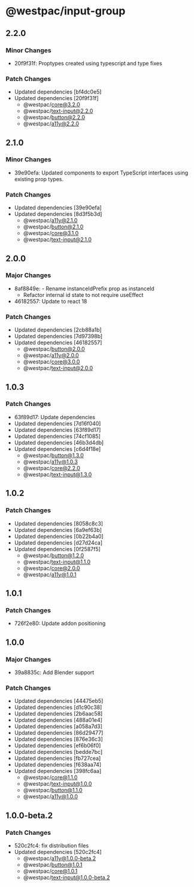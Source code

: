 # @westpac/input-group

## 2.2.0

### Minor Changes

- 20f9f31f: Proptypes created using typescript and type fixes

### Patch Changes

- Updated dependencies [bf4dc0e5]
- Updated dependencies [20f9f31f]
  - @westpac/core@3.2.0
  - @westpac/text-input@2.2.0
  - @westpac/button@2.2.0
  - @westpac/a11y@2.2.0

## 2.1.0

### Minor Changes

- 39e90efa: Updated components to export TypeScript interfaces using existing prop types.

### Patch Changes

- Updated dependencies [39e90efa]
- Updated dependencies [8d3f5b3d]
  - @westpac/a11y@2.1.0
  - @westpac/button@2.1.0
  - @westpac/core@3.1.0
  - @westpac/text-input@2.1.0

## 2.0.0

### Major Changes

- 8af8849e: - Rename instanceIdPrefix prop as instanceId
  - Refactor internal id state to not require useEffect
- 46182557: Update to react 18

### Patch Changes

- Updated dependencies [2cb88a1b]
- Updated dependencies [7d97398b]
- Updated dependencies [46182557]
  - @westpac/button@2.0.0
  - @westpac/a11y@2.0.0
  - @westpac/core@3.0.0
  - @westpac/text-input@2.0.0

## 1.0.3

### Patch Changes

- 63f89d17: Update dependencies
- Updated dependencies [7d16f040]
- Updated dependencies [63f89d17]
- Updated dependencies [74cf1085]
- Updated dependencies [46b3d4db]
- Updated dependencies [c6d4f18e]
  - @westpac/button@1.3.0
  - @westpac/a11y@1.0.3
  - @westpac/core@2.2.0
  - @westpac/text-input@1.3.0

## 1.0.2

### Patch Changes

- Updated dependencies [8058c8c3]
- Updated dependencies [6a9ef63b]
- Updated dependencies [0b22b4a0]
- Updated dependencies [d27d24ca]
- Updated dependencies [0f2587f5]
  - @westpac/button@1.2.0
  - @westpac/text-input@1.1.0
  - @westpac/core@2.0.0
  - @westpac/a11y@1.0.1

## 1.0.1

### Patch Changes

- 726f2e80: Update addon positioning

## 1.0.0

### Major Changes

- 39a8835c: Add Blender support

### Patch Changes

- Updated dependencies [44475eb5]
- Updated dependencies [d1c90c38]
- Updated dependencies [2b6aac58]
- Updated dependencies [488a01e4]
- Updated dependencies [a058a7d3]
- Updated dependencies [86d29477]
- Updated dependencies [876e36c3]
- Updated dependencies [ef6b06f0]
- Updated dependencies [bedde7bc]
- Updated dependencies [fb727cea]
- Updated dependencies [f638aa74]
- Updated dependencies [398fc6aa]
  - @westpac/core@1.1.0
  - @westpac/text-input@1.0.0
  - @westpac/button@1.1.0
  - @westpac/a11y@1.0.0

## 1.0.0-beta.2

### Patch Changes

- 520c2fc4: fix distribution files
- Updated dependencies [520c2fc4]
  - @westpac/a11y@1.0.0-beta.2
  - @westpac/button@1.0.1
  - @westpac/core@1.0.1
  - @westpac/text-input@1.0.0-beta.2
